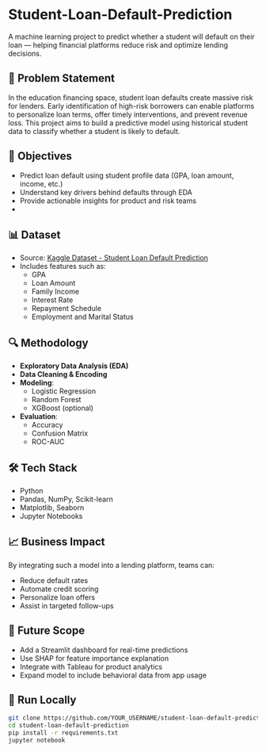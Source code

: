 # Student-Loan-Default-Prediction
A machine learning project to predict whether a student will default on their loan — helping financial platforms reduce risk and optimize lending decisions.

## 💼 Problem Statement
In the education financing space, student loan defaults create massive risk for lenders. Early identification of high-risk borrowers can enable platforms to personalize loan terms, offer timely interventions, and prevent revenue loss.
This project aims to build a predictive model using historical student data to classify whether a student is likely to default.

## 🧠 Objectives
- Predict loan default using student profile data (GPA, loan amount, income, etc.)
- Understand key drivers behind defaults through EDA
- Provide actionable insights for product and risk teams
- 
## 📊 Dataset
- Source: [Kaggle Dataset - Student Loan Default Prediction](https://www.kaggle.com/datasets/itssuru/student-loan-default-prediction)
- Includes features such as:
  - GPA
  - Loan Amount
  - Family Income
  - Interest Rate
  - Repayment Schedule
  - Employment and Marital Status

## 🔍 Methodology
- **Exploratory Data Analysis (EDA)**
- **Data Cleaning & Encoding**
- **Modeling**:
  - Logistic Regression
  - Random Forest
  - XGBoost (optional)
- **Evaluation**:
  - Accuracy
  - Confusion Matrix
  - ROC-AUC

## 🛠 Tech Stack
- Python
- Pandas, NumPy, Scikit-learn
- Matplotlib, Seaborn
- Jupyter Notebooks

## 📈 Business Impact
By integrating such a model into a lending platform, teams can:
- Reduce default rates
- Automate credit scoring
- Personalize loan offers
- Assist in targeted follow-ups

## 🔮 Future Scope
- Add a Streamlit dashboard for real-time predictions
- Use SHAP for feature importance explanation
- Integrate with Tableau for product analytics
- Expand model to include behavioral data from app usage

## 🚀 Run Locally

```bash
git clone https://github.com/YOUR_USERNAME/student-loan-default-prediction.git
cd student-loan-default-prediction
pip install -r requirements.txt
jupyter notebook
